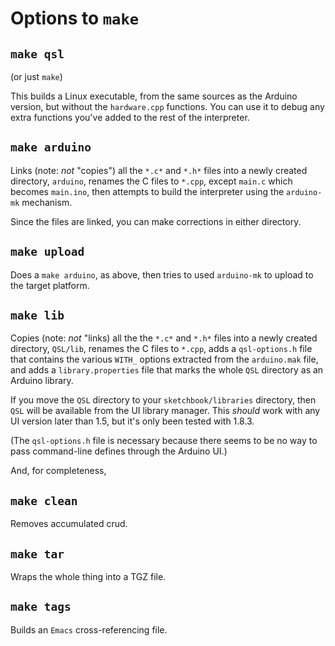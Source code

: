 Options to `make`
=================

`make qsl`
----------

(or just `make`)

This builds a Linux executable, from the same sources as the Arduino
version, but without the `hardware.cpp` functions.  You can use it to
debug any extra functions you've added to the rest of the interpreter.


`make arduino`
--------------

Links (note: _not_ "copies") all the `*.c*` and `*.h*` files into a
newly created directory, `arduino`, renames the C files to `*.cpp`,
except `main.c` which becomes `main.ino`, then attempts to build the
interpreter using the `arduino-mk` mechanism.

Since the files are linked, you can make corrections in either
directory.


`make upload`
-------------

Does a `make arduino`, as above, then tries to used `arduino-mk` to
upload to the target platform.


`make lib`
----------

Copies (note: _not_ "links) all the the `*.c*` and `*.h*` files into a
newly created directory, `QSL/lib`, renames the C files to `*.cpp`,
adds a `qsl-options.h` file that contains the various `WITH_` options
extracted from the `arduino.mak` file, and adds a `library.properties`
file that marks the whole `QSL` directory as an Arduino library.

If you move the `QSL` directory to your `sketchbook/libraries`
directory, then `QSL` will be available from the UI library manager.
This _should_ work with any UI version later than 1.5, but it's only
been tested with 1.8.3.

(The `qsl-options.h` file is necessary because there seems to be no
way to pass command-line defines through the Arduino UI.)


And, for completeness,

`make clean`
------------

Removes accumulated crud.

`make tar`
----------

Wraps the whole thing into a TGZ file.

`make tags`
-----------

Builds an `Emacs` cross-referencing file.
